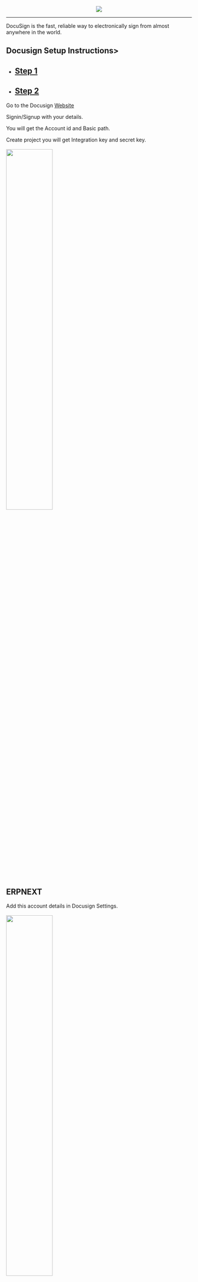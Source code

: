 <div align="center">
<a href="https://admindemo.docusign.com/"><img src="https://user-images.githubusercontent.com/49873594/183577549-d4750f7e-b927-4ec0-9cd9-f52e63a65a18.png"></a>
</div>
<hr>		
<span>DocuSign is the fast, reliable way to electronically sign from almost anywhere in the world. </span>
<h2>Docusign Setup Instructions></h2>
<ul>
	<li><h2><a href="#step1">Step 1</a></h2></li>
	<li><h2><a href="#step2">Step 2</a></h2></li>
</ul> 

<div id="step1">
Go to the Docusign <a href="https://admindemo.docusign.com/">Website</a>

Signin/Signup with your details.

You will get the Account id and Basic path.

Create project you will get Integration key and secret key.<br><br>
	<img src="https://user-images.githubusercontent.com/49873594/183821469-b14f53f5-6417-44e3-9912-2a3e27bb2786.png" width="50%"><br><br>
</div> 

<div id="step2">
	<h2>ERPNEXT</h2>
Add this account details in Docusign Settings.<br><br>
<img src="https://user-images.githubusercontent.com/49873594/183580378-36e60023-ca35-40ed-bd39-528df9eaa2a8.png" width="50%"><br><br>

The Digital Signature Document should include a Sales Invoice or Purchase Order and an assigned role.<br><br>
<img src="https://user-images.githubusercontent.com/49873594/183580732-2ef4fe23-455c-4756-ad18-3a94c4595685.png" width="50%"><br><br>
Add this {host}/api/method/dsc_erpnext.dsc_api.auth_login in redirect url of Docusign project.<br><br>
	<img src="https://user-images.githubusercontent.com/49873594/183581152-e5e011c5-8ed7-4749-8f8c-b8ccb09a008d.png" width="50%"><br><br>
Upon submitting your Sales Invoice or Purchase Order, your Digital Signature Document will appear correspondingly on the DSC Sales Invoice or DSC Purchase Order.<br><br>
	<img src="https://user-images.githubusercontent.com/49873594/183580849-0109af84-37cd-43a2-8b4a-4bcac4457a3d.png" width="50%"><br><br>
You need to open DSC Sales Invoice or DSC Purchase and click on the appropriate action. <br><br>
<img src="https://user-images.githubusercontent.com/49873594/183581259-39273a75-e9b1-4849-8e8e-350ca4b17242.png" width="50%"><br><br>
You will then be redirected to Docusign, where you will need to drag and drop the signature.<br><br>
<img src="https://user-images.githubusercontent.com/49873594/183581412-220e491e-440e-463a-b6bd-4e07265dfdb0.png" width="50%"><br><br>
If you want add second signaure again a click on action.
</div>
